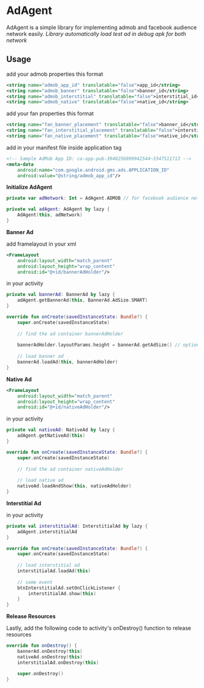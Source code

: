 # AdAgent

AdAgent is a simple library for implementing admob and facebook audience network easily.
*Library automatically load test ad in debug apk for both network*

## Usage

add your admob properties this format

```xml
<string name="admob_app_id" translatable="false">app_id</string>
<string name="admob_banner" translatable="false">banner_id</string>
<string name="admob_interstitial" translatable="false">interstitial_id</string>
<string name="admob_native" translatable="false">native_id</string>
```

add your fan properties this format

```xml
<string name="fan_banner_placement" translatable="false">banner_id</string>
<string name="fan_interstitial_placement" translatable="false">interstitial_id</string>
<string name="fan_native_placement" translatable="false">native_id</string>
```

add in your manifest file inside application tag
```xml
<!-- Sample AdMob App ID: ca-app-pub-3940256099942544~3347511713 -->
<meta-data
    android:name="com.google.android.gms.ads.APPLICATION_ID"
    android:value="@string/admob_app_id"/>
```

**Initialize AdAgent**

```kotlin
private var adNetwork: Int = AdAgent.ADMOB // for facebook audience network, AdAgent.FAN

private val adAgent: AdAgent by lazy {
    AdAgent(this, adNetwork)
}
```

**Banner Ad**

add framelayout in your xml

```xml
<FrameLayout
    android:layout_width="match_parent"
    android:layout_height="wrap_content"
    android:id="@+id/bannerAdHolder"/>
```

in your activity

```kotlin
private val bannerAd: BannerAd by lazy {
    adAgent.getBannerAd(this, BannerAd.AdSize.SMART)
}

override fun onCreate(savedInstanceState: Bundle?) {
    super.onCreate(savedInstanceState)
    
    // find the ad container bannerAdHolder
        
    bannerAdHolder.layoutParams.height = bannerAd.getAdSize() // optional
    
    // load banner ad
    bannerAd.loadAd(this, bannerAdHolder)
}
```

**Native Ad**

```xml
<FrameLayout
    android:layout_width="match_parent"
    android:layout_height="wrap_content"
    android:id="@+id/nativeAdHolder"/>
```

in your activity

```kotlin
private val nativeAd: NativeAd by lazy {
    adAgent.getNativeAd(this)
}

override fun onCreate(savedInstanceState: Bundle?) {
    super.onCreate(savedInstanceState)
    
    // find the ad container nativeAdHolder
    
    // load native ad
    nativeAd.loadAndShow(this, nativeAdHolder)
}
```

**Interstitial Ad**

in your activity

```kotlin
private val interstitialAd: InterstitialAd by lazy {
    adAgent.interstitialAd
}

override fun onCreate(savedInstanceState: Bundle?) {
    super.onCreate(savedInstanceState)
    
    // load interstitial ad
    interstitialAd.loadAd(this)
    
    // some event
    btnInterstitialAd.setOnClickListener {
        interstitialAd.show(this)
    }
}
```
**Release Resources**

Lastly, add the following code to activity's onDestroy() function to release resources
```kotlin
override fun onDestroy() {
    bannerAd.onDestroy(this)
    nativeAd.onDestroy(this)
    interstitialAd.onDestroy(this)

    super.onDestroy()
}
```